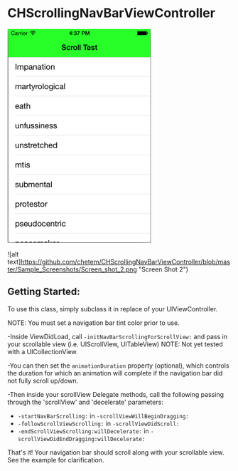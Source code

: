 CHScrollingNavBarViewController
===============================

![alt text](https://github.com/chetem/CHScrollingNavBarViewController/blob/master/Sample_Screenshots/Screen_shot_1.png "Screen Shot 1")

![alt text]https://github.com/chetem/CHScrollingNavBarViewController/blob/master/Sample_Screenshots/Screen_shot_2.png "Screen Shot 2")

Getting Started:
----------------

To use this class, simply subclass it in replace of your UIViewController. 

NOTE: You must set a navigation bar tint color prior to use. 

-Inside ViewDidLoad, call `-initNavBarScrollingForScrollView:` and pass in your scrollable view (i.e. UIScrollView, UITableView)
NOTE: Not yet tested with a UICollectionView. 

-You can then set the `animationDuration` property (optional), which controls the duration for which an animation will complete if the navigation bar did not fully scroll up/down. 

-Then inside your scrollView Delegate methods, call the following passing through the 'scrollView' and 'decelerate' parameters:
+ `-startNavBarScrolling:` in `-scrollViewWillBeginDragging:`
+ `-followScrollViewScrolling:` in `-scrollViewDidScroll:` 
+ `-endScrollViewScrolling:willDecelerate:` in `-scrollViewDidEndDragging:willDecelerate:` 

That's it! Your navigation bar should scroll along with your scrollable view. See the example for clarification.
